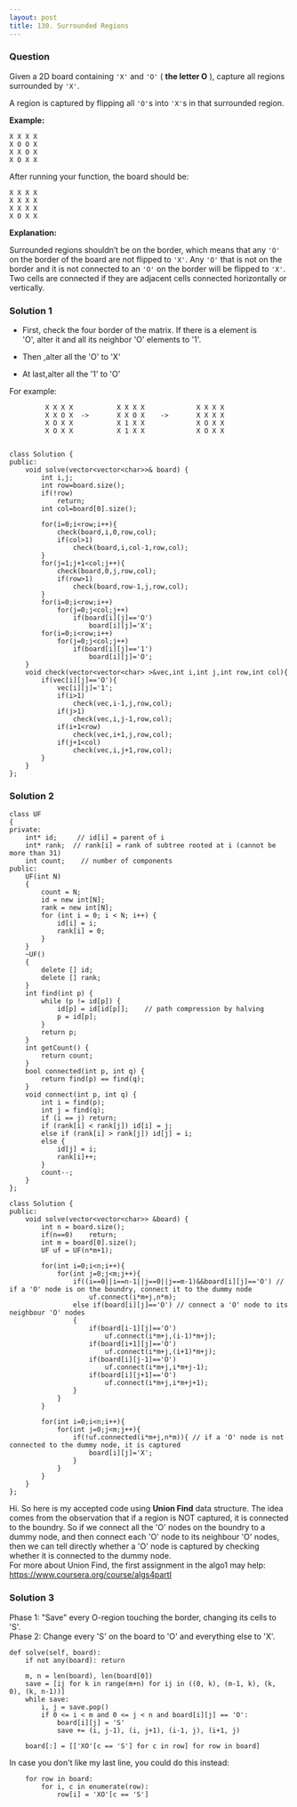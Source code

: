 ```yaml
---
layout: post
title: 130. Surrounded Regions
---
```

### Question
Given a 2D board containing `'X'` and `'O'` ( **the letter O** ), capture all
regions surrounded by `'X'`.

A region is captured by flipping all `'O'`s into `'X'`s in that surrounded
region.

 **Example:**

    
    
    X X X X
    X O O X
    X X O X
    X O X X
    

After running your function, the board should be:

    
    
    X X X X
    X X X X
    X X X X
    X O X X
    

**Explanation:**

Surrounded regions shouldn’t be on the border, which means that any `'O'` on
the border of the board are not flipped to `'X'`. Any `'O'` that is not on the
border and it is not connected to an `'O'` on the border will be flipped to
`'X'`. Two cells are connected if they are adjacent cells connected
horizontally or vertically.

### Solution 1
  * First, check the four border of the matrix. If there is a element is  
'O', alter it and all its neighbor 'O' elements to '1'.

  * Then ,alter all the 'O' to 'X'

  * At last,alter all the '1' to 'O'

For example:

    
    
             X X X X           X X X X             X X X X
             X X O X  ->       X X O X    ->       X X X X
             X O X X           X 1 X X             X O X X
             X O X X           X 1 X X             X O X X
        
    
    class Solution {
    public:
    	void solve(vector<vector<char>>& board) {
            int i,j;
            int row=board.size();
            if(!row)
            	return;
            int col=board[0].size();
    
    		for(i=0;i<row;i++){
    			check(board,i,0,row,col);
    			if(col>1)
    				check(board,i,col-1,row,col);
    		}
    		for(j=1;j+1<col;j++){
    			check(board,0,j,row,col);
    			if(row>1)
    				check(board,row-1,j,row,col);
    		}
    		for(i=0;i<row;i++)
    			for(j=0;j<col;j++)
    				if(board[i][j]=='O')
    					board[i][j]='X';
    		for(i=0;i<row;i++)
    			for(j=0;j<col;j++)
    				if(board[i][j]=='1')
    					board[i][j]='O';
        }
    	void check(vector<vector<char> >&vec,int i,int j,int row,int col){
    		if(vec[i][j]=='O'){
    			vec[i][j]='1';
    			if(i>1)
    				check(vec,i-1,j,row,col);
    			if(j>1)
    				check(vec,i,j-1,row,col);
    			if(i+1<row)
    				check(vec,i+1,j,row,col);
    			if(j+1<col)
    				check(vec,i,j+1,row,col);
    		}
    	}
    };


### Solution 2
    
    
    class UF
    {
    private:
    	int* id;     // id[i] = parent of i
    	int* rank;  // rank[i] = rank of subtree rooted at i (cannot be more than 31)
    	int count;    // number of components
    public:
    	UF(int N)
    	{
    		count = N;
    		id = new int[N];
    		rank = new int[N];
    		for (int i = 0; i < N; i++) {
    			id[i] = i;
    			rank[i] = 0;
    		}
    	}
    	~UF()
    	{
    		delete [] id;
    		delete [] rank;
    	}
    	int find(int p) {
    		while (p != id[p]) {
    			id[p] = id[id[p]];    // path compression by halving
    			p = id[p];
    		}
    		return p;
    	}
    	int getCount() {
    		return count;
    	}
    	bool connected(int p, int q) {
    		return find(p) == find(q);
    	}
    	void connect(int p, int q) {
    		int i = find(p);
    		int j = find(q);
    		if (i == j) return;
    		if (rank[i] < rank[j]) id[i] = j;
    		else if (rank[i] > rank[j]) id[j] = i;
    		else {
    			id[j] = i;
    			rank[i]++;
    		}
    		count--;
    	}
    };
    
    class Solution {
    public:
        void solve(vector<vector<char>> &board) {
            int n = board.size();
            if(n==0)    return;
            int m = board[0].size();
            UF uf = UF(n*m+1);
            
            for(int i=0;i<n;i++){
                for(int j=0;j<m;j++){
                    if((i==0||i==n-1||j==0||j==m-1)&&board[i][j]=='O') // if a 'O' node is on the boundry, connect it to the dummy node
                        uf.connect(i*m+j,n*m);
                    else if(board[i][j]=='O') // connect a 'O' node to its neighbour 'O' nodes
                    {
                        if(board[i-1][j]=='O')
                            uf.connect(i*m+j,(i-1)*m+j);
                        if(board[i+1][j]=='O')
                            uf.connect(i*m+j,(i+1)*m+j);
                        if(board[i][j-1]=='O')
                            uf.connect(i*m+j,i*m+j-1);
                        if(board[i][j+1]=='O')
                            uf.connect(i*m+j,i*m+j+1);
                    }
                }
            }
            
            for(int i=0;i<n;i++){
                for(int j=0;j<m;j++){
                    if(!uf.connected(i*m+j,n*m)){ // if a 'O' node is not connected to the dummy node, it is captured
                        board[i][j]='X';
                    }
                }
            }
        }
    };
    

Hi. So here is my accepted code using **Union Find** data structure. The idea
comes from the observation that if a region is NOT captured, it is connected
to the boundry. So if we connect all the 'O' nodes on the boundry to a dummy
node, and then connect each 'O' node to its neighbour 'O' nodes, then we can
tell directly whether a 'O' node is captured by checking whether it is
connected to the dummy node.  
For more about Union Find, the first assignment in the algo1 may help:  
<https://www.coursera.org/course/algs4partI>


### Solution 3
Phase 1: "Save" every O-region touching the border, changing its cells to 'S'.  
Phase 2: Change every 'S' on the board to 'O' and everything else to 'X'.

    
    
    def solve(self, board):
        if not any(board): return
    
        m, n = len(board), len(board[0])
        save = [ij for k in range(m+n) for ij in ((0, k), (m-1, k), (k, 0), (k, n-1))]
        while save:
            i, j = save.pop()
            if 0 <= i < m and 0 <= j < n and board[i][j] == 'O':
                board[i][j] = 'S'
                save += (i, j-1), (i, j+1), (i-1, j), (i+1, j)
    
        board[:] = [['XO'[c == 'S'] for c in row] for row in board]
    

In case you don't like my last line, you could do this instead:

    
    
        for row in board:
            for i, c in enumerate(row):
                row[i] = 'XO'[c == 'S']



